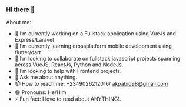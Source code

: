 ### Hi there 👋

About me:

- 🔭 I’m currently working on a Fullstack application using VueJs and Express/Laravel
- 🌱 I’m currently learning crossplatform mobile development using flutter/dart.
- 👯 I’m looking to collaborate on fullstack javascript projects spanning across VueJS, ReactJs, Python and NodeJs.
- 🤔 I’m looking to help with Frontend projects.
- 💬 Ask me about anything.
- 📫 How to reach me: +2349026212016/ akpabio98@gmail.com
- 😄 Pronouns: He/Him
- ⚡ Fun fact: I love to read about ANYTHING!.

